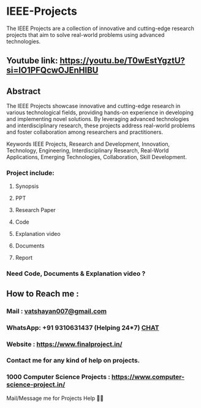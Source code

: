 # IEEE-Projects
The IEEE Projects are a collection of innovative and cutting-edge research projects that aim to solve real-world problems using advanced technologies. 

## Youtube link: https://youtu.be/T0wEstYgztU?si=lO1PFQcwOJEnHlBU

## Abstract
The IEEE Projects showcase innovative and cutting-edge research in various technological fields, providing hands-on experience in developing and implementing novel solutions. By leveraging advanced technologies and interdisciplinary research, these projects address real-world problems and foster collaboration among researchers and practitioners.

Keywords
IEEE Projects, Research and Development, Innovation, Technology, Engineering, Interdisciplinary Research, Real-World Applications, Emerging Technologies, Collaboration, Skill Development.

### Project include: 

1. Synopsis

2. PPT

3. Research Paper


4. Code

5. Explanation video

6. Documents

7. Report


### Need Code, Documents & Explanation video ? 

## How to Reach me :

### Mail : vatshayan007@gmail.com 

### WhatsApp: +91 9310631437 (Helping 24*7) **[CHAT](https://wa.me/message/CHWN2AHCPMAZK1)** 

### Website : https://www.finalproject.in/

### Contact me for any kind of help on projects.
### 1000 Computer Science Projects : https://www.computer-science-project.in/


Mail/Message me for Projects Help 🙏🏻

